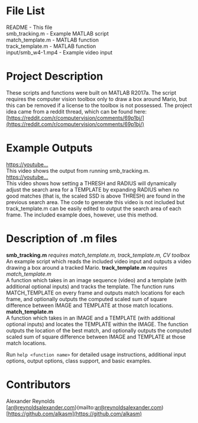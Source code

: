 # File List
README - This file  
smb_tracking.m - Example MATLAB script  
match_template.m - MATLAB function  
track_template.m - MATLAB function  
input/smb_w4-1.mp4 - Example video input  
 
# Project Description
These scripts and functions were built on MATLAB R2017a. The script 
requires the computer vision toolbox only to draw a box around Mario,
but this can be removed if a license to the toolbox is not possessed.
The project idea came from a reddit thread, which can be found here: 
[https://reddit.com/r/computervision/comments/69p1bj/](https://reddit.com/r/computervision/comments/69p1bj/)

# Example Outputs
[https://youtube...](https://youtube.com/...)  
  This video shows the output from running smb_tracking.m.  
[https://youtube...](https://youtube.com/...)  
  This video shows how setting a THRESH and RADIUS will dynamically
  adjust the search area for a TEMPLATE by expanding RADIUS when
  no good matches (that is, the scaled SSD is above THRESH) are found 
  in the previous search area. The code to generate this video is not
  included but track_template.m can be easily edited to output the 
  search area of each frame. The included example does, however, use
  this method.

# Description of .m files
**smb_tracking.m**  *requires match_template.m, track_template.m, CV toolbox*  
  An example script which reads the included video input and outputs
  a video drawing a box around a tracked Mario.
**track_template.m**  *requires match_template.m*  
  A function which takes in an image sequence (video) and a template
  (with additional optional inputs) and tracks the template. The 
  function runs MATCH_TEMPLATE on every frame and outputs match
  locations for each frame, and optionally outputs the computed
  scaled sum of square difference between IMAGE and TEMPLATE at 
  those match locations.
**match_template.m**  
  A function which takes in an IMAGE and a TEMPLATE (with additional 
  optional inputs) and locates the TEMPLATE within the IMAGE. The 
  function outputs the location of the best match, and optionally 
  outputs the computed scaled sum of square difference between IMAGE 
  and TEMPLATE at those match locations.

Run `help <function name>` for detailed usage instructions, additional
input options, output options, class support, and basic examples.


# Contributors
Alexander Reynolds  
  [ar@reynoldsalexander.com}(mailto:ar@reynoldsalexander.com)  
  [https://github.com/alkasm](https://github.com/alkasm)
